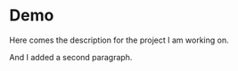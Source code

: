 # Demo

Here comes the description for the project I am working on.

And I added a second paragraph.
